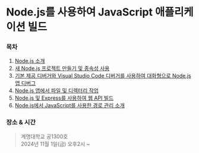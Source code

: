 # Node.js를 사용하여 JavaScript 애플리케이션 빌드

### 목차

1. <a href="https://learn.microsoft.com/training/modules/intro-to-nodejs/?wt.mc_id=studentamb_362134">Node.js 소개</a>
2. <a href="https://learn.microsoft.com/training/modules/create-nodejs-project-dependencies/?wt.mc_id=studentamb_362134">새 Node.js 프로젝트 만들기 및 종속성 사용</a>
3. <a href="https://learn.microsoft.com/training/modules/debug-nodejs/?wt.mc_id=studentamb_362134">기본 제공 디버거와 Visual Studio Code 디버거를 사용하여 대화형으로 Node.js 앱 디버그</a>
4. <a href="https://learn.microsoft.com/training/modules/nodejs-files/?wt.mc_id=studentamb_362134">Node.js 앱에서 파일 및 디렉터리 작업</a>
5. <a href="https://learn.microsoft.com/training/modules/build-web-api-nodejs-express/?wt.mc_id=studentamb_362134">Node.js 및 Express를 사용하여 웹 API 빌드</a>
6. <a href="https://learn.microsoft.com/training/modules/node-web-routes/?wt.mc_id=studentamb_362134">Node.js에서 JavaScript를 사용한 경로 관리 소개</a>

### 장소 & 시간

> 계명대학교 공1300호<br>
> 2024년 11월 1일(금) 오후2시 ~
